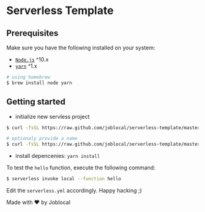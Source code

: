 # Serverless Template

## Prerequisites

Make sure you have the following installed on your system:

- [`Node.js`](http://nodejs.org/) ^10.x
- [`yarn`](https://yarnpkg.com/) ^1.x

```sh
# using homebrew
$ brew install node yarn
```

## Getting started

- initialize new servless project

```sh
$ curl -fsSL https://raw.github.com/joblocal/serverless-template/master/install.sh | sh

# optionaly provide a name
$ curl -fsSL https://raw.github.com/joblocal/serverless-template/master/install.sh | sh -s my-awesome-serverless-project
```

- install depencenies: `yarn install`

To test the `hello` function, execute the following command:

```sh
$ serverless invoke local --function hello
```

Edit the `serverless.yml` accordingly. Happy hacking ;)

Made with :heart: by Joblocal
